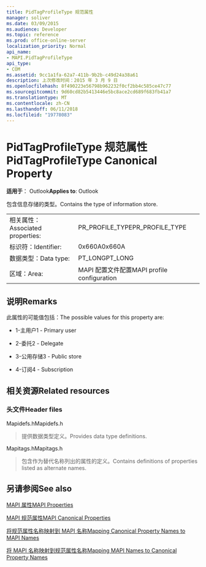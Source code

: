 ```yaml
---
title: PidTagProfileType 规范属性
manager: soliver
ms.date: 03/09/2015
ms.audience: Developer
ms.topic: reference
ms.prod: office-online-server
localization_priority: Normal
api_name:
- MAPI.PidTagProfileType
api_type:
- COM
ms.assetid: 9cc1a1fa-62a7-411b-9b2b-c49d24a38a61
description: 上次修改时间：2015 年 3 月 9 日
ms.openlocfilehash: 8f490223e56798b962232f0cf2bb4c585ce47c77
ms.sourcegitcommit: 9d60cd82b5413446e5bc8ace2cd689f683fb41a7
ms.translationtype: MT
ms.contentlocale: zh-CN
ms.lasthandoff: 06/11/2018
ms.locfileid: "19778083"
---
```

# <a name="pidtagprofiletype-canonical-property"></a><span data-ttu-id="ffc18-103">PidTagProfileType 规范属性</span><span class="sxs-lookup"><span data-stu-id="ffc18-103">PidTagProfileType Canonical Property</span></span>

  
  
<span data-ttu-id="ffc18-104">**适用于**： Outlook</span><span class="sxs-lookup"><span data-stu-id="ffc18-104">**Applies to**: Outlook</span></span> 
  
<span data-ttu-id="ffc18-105">包含信息存储的类型。</span><span class="sxs-lookup"><span data-stu-id="ffc18-105">Contains the type of information store.</span></span>
  
|||
|:-----|:-----|
|<span data-ttu-id="ffc18-106">相关属性：</span><span class="sxs-lookup"><span data-stu-id="ffc18-106">Associated properties:</span></span>  <br/> |<span data-ttu-id="ffc18-107">PR_PROFILE_TYPE</span><span class="sxs-lookup"><span data-stu-id="ffc18-107">PR_PROFILE_TYPE</span></span>  <br/> |
|<span data-ttu-id="ffc18-108">标识符：</span><span class="sxs-lookup"><span data-stu-id="ffc18-108">Identifier:</span></span>  <br/> |<span data-ttu-id="ffc18-109">0x660A</span><span class="sxs-lookup"><span data-stu-id="ffc18-109">0x660A</span></span>  <br/> |
|<span data-ttu-id="ffc18-110">数据类型：</span><span class="sxs-lookup"><span data-stu-id="ffc18-110">Data type:</span></span>  <br/> |<span data-ttu-id="ffc18-111">PT_LONG</span><span class="sxs-lookup"><span data-stu-id="ffc18-111">PT_LONG</span></span>  <br/> |
|<span data-ttu-id="ffc18-112">区域：</span><span class="sxs-lookup"><span data-stu-id="ffc18-112">Area:</span></span>  <br/> |<span data-ttu-id="ffc18-113">MAPI 配置文件配置</span><span class="sxs-lookup"><span data-stu-id="ffc18-113">MAPI profile configuration</span></span>  <br/> |
   
## <a name="remarks"></a><span data-ttu-id="ffc18-114">说明</span><span class="sxs-lookup"><span data-stu-id="ffc18-114">Remarks</span></span>

<span data-ttu-id="ffc18-115">此属性的可能值包括：</span><span class="sxs-lookup"><span data-stu-id="ffc18-115">The possible values for this property are:</span></span>
  
- <span data-ttu-id="ffc18-116">1-主用户</span><span class="sxs-lookup"><span data-stu-id="ffc18-116">1 - Primary user</span></span>
    
- <span data-ttu-id="ffc18-117">2-委托</span><span class="sxs-lookup"><span data-stu-id="ffc18-117">2 - Delegate</span></span>
    
- <span data-ttu-id="ffc18-118">3-公用存储</span><span class="sxs-lookup"><span data-stu-id="ffc18-118">3 - Public store</span></span>
    
- <span data-ttu-id="ffc18-119">4-订阅</span><span class="sxs-lookup"><span data-stu-id="ffc18-119">4 - Subscription</span></span>
    
## <a name="related-resources"></a><span data-ttu-id="ffc18-120">相关资源</span><span class="sxs-lookup"><span data-stu-id="ffc18-120">Related resources</span></span>

### <a name="header-files"></a><span data-ttu-id="ffc18-121">头文件</span><span class="sxs-lookup"><span data-stu-id="ffc18-121">Header files</span></span>

<span data-ttu-id="ffc18-122">Mapidefs.h</span><span class="sxs-lookup"><span data-stu-id="ffc18-122">Mapidefs.h</span></span>
  
> <span data-ttu-id="ffc18-123">提供数据类型定义。</span><span class="sxs-lookup"><span data-stu-id="ffc18-123">Provides data type definitions.</span></span>
    
<span data-ttu-id="ffc18-124">Mapitags.h</span><span class="sxs-lookup"><span data-stu-id="ffc18-124">Mapitags.h</span></span>
  
> <span data-ttu-id="ffc18-125">包含作为替代名称列出的属性的定义。</span><span class="sxs-lookup"><span data-stu-id="ffc18-125">Contains definitions of properties listed as alternate names.</span></span>
    
## <a name="see-also"></a><span data-ttu-id="ffc18-126">另请参阅</span><span class="sxs-lookup"><span data-stu-id="ffc18-126">See also</span></span>



[<span data-ttu-id="ffc18-127">MAPI 属性</span><span class="sxs-lookup"><span data-stu-id="ffc18-127">MAPI Properties</span></span>](mapi-properties.md)
  
[<span data-ttu-id="ffc18-128">MAPI 规范属性</span><span class="sxs-lookup"><span data-stu-id="ffc18-128">MAPI Canonical Properties</span></span>](mapi-canonical-properties.md)
  
[<span data-ttu-id="ffc18-129">将规范属性名称映射到 MAPI 名称</span><span class="sxs-lookup"><span data-stu-id="ffc18-129">Mapping Canonical Property Names to MAPI Names</span></span>](mapping-canonical-property-names-to-mapi-names.md)
  
[<span data-ttu-id="ffc18-130">将 MAPI 名称映射到规范属性名称</span><span class="sxs-lookup"><span data-stu-id="ffc18-130">Mapping MAPI Names to Canonical Property Names</span></span>](mapping-mapi-names-to-canonical-property-names.md)

